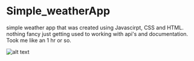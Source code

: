 # Simple_weatherApp
simple weather app that was created using Javascirpt, CSS and HTML.
nothing fancy just getting used to working with api's and documentation. Took me like an 1 hr or so.


![alt text](https://raw.githubusercontent.com/mosh98/Simple_weatherApp/branch/path/to/img.png)
